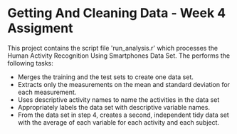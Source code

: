 # Getting And Cleaning Data - Week 4 Assigment

This project contains the script file 'run_analysis.r' which processes the Human Activity Recognition Using Smartphones Data Set.   The performs the following tasks:

- Merges the training and the test sets to create one data set.
- Extracts only the measurements on the mean and standard deviation for each measurement.
- Uses descriptive activity names to name the activities in the data set
- Appropriately labels the data set with descriptive variable names.
- From the data set in step 4, creates a second, independent tidy data set with the average of each variable for each activity and each subject.
